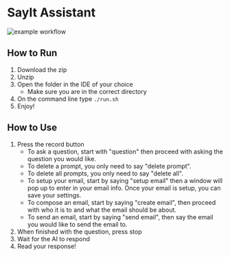 # SayIt Assistant

![example workflow](https://github.com/ucsd-cse110-sp23/cse-110-project-team-2/actions/workflows/run-tests.yml/badge.svg)

## How to Run
1. Download the zip
2. Unzip
3. Open the folder in the IDE of your choice
    - Make sure you are in the correct directory
4. On the command line type `./run.sh`
5. Enjoy!

## How to Use
1. Press the record button
    - To ask a question, start with "question" then proceed with asking the question you would like.
    - To delete a prompt, you only need to say "delete prompt".
    - To delete all prompts, you only need to say "delete all".
    - To setup your email, start by saying "setup email" then a window will pop up to enter in your email info. Once your email is setup, you         can save your settings.
    - To compose an email, start by saying "create email", then proceed with who it is to and what the email should be about.
    - To send an email, start by saying "send email", then say the email you would like to send the email to.
2. When finished with the question, press stop
3. Wait for the AI to respond
4. Read your response!
